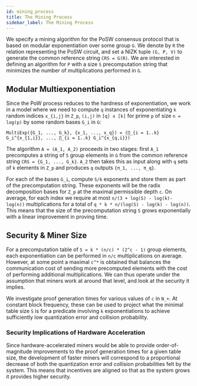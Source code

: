 ```yaml
---
id: mining_process
title: The Mining Process
sidebar_label: The Mining Process
---
```


We specify a mining algorithm for the PoSW consensus protocol that is based on modular exponentiation
over some group `G`. We denote by `R` the relation representing the PoSW circuit,
and set a NIZK tuple `(G, P, V)` to generate the
common reference string `CRS = G(R)`. We are interested in defining an
algorithm for `P` with a size `S` precomputation string that minimizes the number of multiplications
performed in `G`.

## Modular Multiexponentiation

Since the PoW process reduces to the hardness of exponentiation,
we work in a model where we need to compute `q` instances of exponentiating
`k` random indices `x_{i,j}` in `Z_p`, `(i,j)` in `[q] x [k]` for prime `p` of
size `n = log(p)` by some random bases `G_i` in `G`:
```
MultiExp({G_1, ..., G_k}, {x_1, ..., x_q}) = (∏_{i = 1..k} G_i^{x_{1,i}}, ..., ∏_{i = 1..k} G_i^{x_{q,i}})
```

The algorithm `A = (A_1, A_2)` proceeds in two stages:
first `A_1` precomputes a string of `S` group elements in `G` from the
common reference string `CRS = {G_1, ..., G_k}`. `A_2` then takes this as
input along with `q` sets of `k` elements in `Z_p` and produces `q` outputs `{π_1, ..., π_q}`. 

For each of the bases `G_i`, compute `S/k` exponents and store them as part of the precomputation string.
These exponents will be the radix decomposition bases for `Z_p` at the maximal permissible depth `c`.
On average, for each index we require at most `n/(3 + log(S) - log(k)- log(n))` multiplications
for a total of `q * k * n/(log(S) - log(k) - log(n))`.
This means that the size of the precomputation string `S` grows exponentially with a linear improvement in proving time.

## Security \& Miner Size

For a precomputation table of `S = k * (n/c) * (2^c - 1)` group elements,
each exponentiation can be performed in `n/c` multiplications on average.
However, at some point a maximal `c^*` is obtained that balances the communication cost of sending
more precomputed elements with the cost of performing additional multiplications.
We can thus operate under the assumption that miners work at around that level, and look at the security it implies.

We investigate proof generation times for various values of `c` in `N_+`.
At constant block frequency, these can be used to project what the minimal table size `S` is for
a predicate involving `k` exponentiations to achieve sufficiently low quantization error and collision probability.

<!--
We provide results below for $1$ minute blocks, $64$ byte group elements and a circuit with $k \approx 2^{13}$ exponentiations per proof.
Miner size corresponds to the size of its precomputed exponentiation table.

|  Size (GB) | Proof Generation Time (s) | Quantization Error (\%) | Collision Probability |                    
| -----------|------------------------------|-------------| -----------|
| 0.6              |   4.65                       | 3.82            | 0.0387
| 2              |                              |             |
| 4              |                              |             |
| 8              |                              |             |

-->

### Security Implications of Hardware Acceleration

Since hardware-accelerated miners would be able to provide order-of-magnitude improvements to the proof generation times for a given table size,
the development of faster miners will correspond to a proportional decrease of both the quantization error and collision probabilities felt by the system.
This means that incentives are aligned so that as the system grows it provides higher security.
